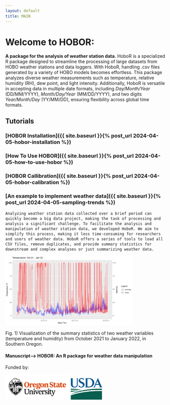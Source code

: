 ```yaml
---
layout: default
title: MAIN
---
```


# Welcome to HOBOR: 
 
  **A package for the analysis of weather station data.** HoboR is a specialized R package designed to streamline the processing of large datasets from HOBO weather stations and data loggers. With HoboR, handling .csv files generated by a variety of HOBO models becomes effortless. This package analyzes diverse weather measurements such as temperature, relative humidity (RH), dew point, and light intensity. Additionally, HoboR is versatile in accepting data in multiple date formats, including *Day/Month/Year* (DD/MM/YYYY), *Month/Day/Year* (MM/DD/YYYY), and two digits *Year/Month/Day* (YY/MM/DD), ensuring flexibility across global time formats.

## Tutorials

### [HOBOR Installation]({{ site.baseurl }}{% post_url 2024-04-05-hobor-installation %})

### [How To Use HOBOR]({{ site.baseurl }}{% post_url 2024-04-05-how-to-use-hobor %})

### [HOBOR Callibration]({{ site.baseurl }}{% post_url 2024-04-05-hobor-calibration %}) 

### [An example to implement weather data]({{ site.baseurl }}{% post_url 2024-04-05-sampling-trends %})
 
    Analyzing weather station data collected over a brief period can quickly become a big data project, making the task of processing and analysis a significant challenge. To facilitate the analysis and manipulation of weather station data, we developed HoboR. We aim to simplify this process, making it less time-consuming for researchers and users of weather data. HoboR offers a series of tools to load all CSV files, remove duplicates, and provide summary statistics for downstream and complex analyses or just summarizing weather data.

<img src="images/hobo_two_vars.png" alt="weather 2var" style="width: 400px;"/> 

Fig. 1) Visualization of the summary statistics of two weather variables (temperature and humidity) from October 2021 to January 2022, in Southern Oregon.

#### Manuscript--> HOBOR: An R package for weather data manipulation

<p>Funded by:</p>
<img src="images/osu-logo.png" alt="OSU Logo" style="width: 200px;"/>
<img src="images/USDA-logo.png" alt="USDA Logo" style="width: 100px;"/>
